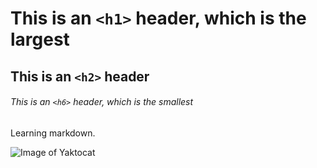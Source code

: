 # This is an `<h1>` header, which is the largest

## This is an `<h2>` header

###### This is an `<h6>` header, which is the smallest

Learning markdown.

![Image of Yaktocat](https://octodex.github.com/images/yaktocat.png)

